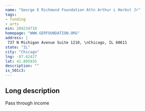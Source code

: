 ```yaml
---
name: "George E Richmond Foundation Attn Arthur L Herbst Jr"
tags:
- funding
- arts
ein: 204234710
homepage: "WWW.GERFOUNDATION.ORG"
address: |
 737 N Michigan Avenue Suite 1210, \nChicago, IL 60611
state: "IL"
city: "Chicago"
lng: -87.62427
lat: 41.895935
description: ""
is_501c3: 
---
```


## Long description

Pass through income
